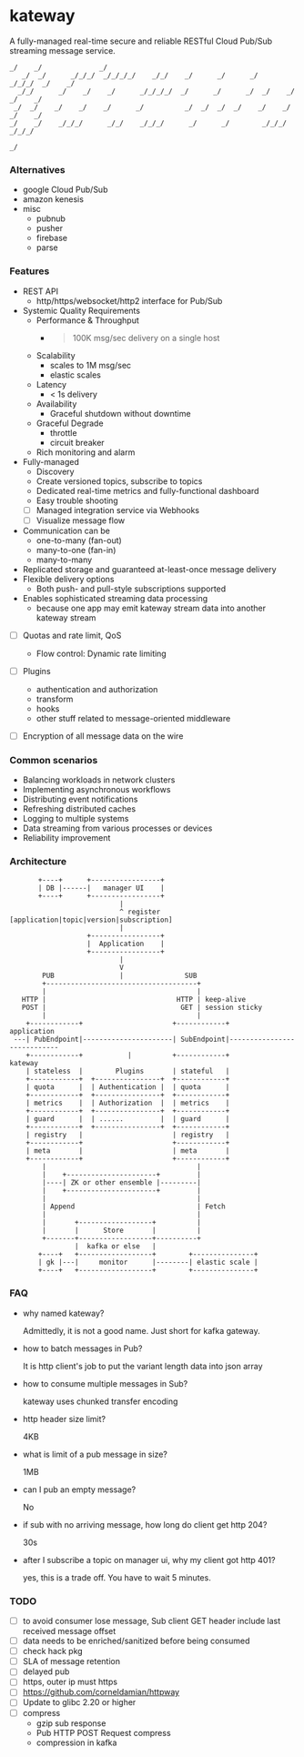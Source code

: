 # kateway

A fully-managed real-time secure and reliable RESTful Cloud Pub/Sub streaming message service.

    _/    _/              _/
       _/  _/      _/_/_/  _/_/_/_/    _/_/    _/      _/      _/    _/_/_/  _/    _/
      _/_/      _/    _/    _/      _/_/_/_/  _/      _/      _/  _/    _/  _/    _/
     _/  _/    _/    _/    _/      _/          _/  _/  _/  _/    _/    _/  _/    _/
    _/    _/    _/_/_/      _/_/    _/_/_/      _/      _/        _/_/_/    _/_/_/
                                                                               _/

### Alternatives

- google Cloud Pub/Sub
- amazon kenesis
- misc
  - pubnub
  - pusher
  - firebase
  - parse

### Features

- REST API
  - http/https/websocket/http2 interface for Pub/Sub
- Systemic Quality Requirements
  - Performance & Throughput
    - > 100K msg/sec delivery on a single host
  - Scalability
    - scales to 1M msg/sec
    - elastic scales
  - Latency
    - < 1s delivery
  - Availability
    - Graceful shutdown without downtime
  - Graceful Degrade
    - throttle
    - circuit breaker
  - Rich monitoring and alarm 
- Fully-managed
  - Discovery
  - Create versioned topics, subscribe to topics
  - Dedicated real-time metrics and fully-functional dashboard 
  - Easy trouble shooting
  - [ ] Managed integration service via Webhooks
  - [ ] Visualize message flow
- Communication can be 
  - one-to-many (fan-out)
  - many-to-one (fan-in)
  - many-to-many
- Replicated storage and guaranteed at-least-once message delivery
- Flexible delivery options
  - Both push- and pull-style subscriptions supported
- Enables sophisticated streaming data processing
  - because one app may emit kateway stream data into another kateway stream
- [ ] Quotas and rate limit, QoS
  - Flow control: Dynamic rate limiting 
- [ ] Plugins
  - authentication and authorization
  - transform
  - hooks
  - other stuff related to message-oriented middleware
- [ ] Encryption of all message data on the wire


### Common scenarios

- Balancing workloads in network clusters
- Implementing asynchronous workflows
- Distributing event notifications
- Refreshing distributed caches
- Logging to multiple systems
- Data streaming from various processes or devices
- Reliability improvement

### Architecture

           +----+      +-----------------+          
           | DB |------|   manager UI    |
           +----+      +-----------------+                                                  
                               |                                                           
                               ^ register [application|topic|version|subscription]                       
                               |                                                          
                       +-----------------+                                                 
                       |  Application    |                                                
                       +-----------------+                                               
                               |                                                        
                               V                                                       
            PUB                |               SUB                                    
            +-------------------------------------+                                  
            |                                     |                                         
       HTTP |                                HTTP | keep-alive 
       POST |                                 GET | session sticky                        
            |                                     |                                      
        +------------+                      +------------+                 application 
     ---| PubEndpoint|----------------------| SubEndpoint|---------------------------- 
        +------------+           |          +------------+                     kateway
        | stateless  |        Plugins       | stateful   |                           
        +------------+  +----------------+  +------------+                          
        | quota      |  | Authentication |  | quota      |      
        +------------+  +----------------+  +------------+     
        | metrics    |  | Authorization  |  | metrics    |    
        +------------+  +----------------+  +------------+   
        | guard      |  | ......         |  | guard      |  
        +------------+  +----------------+  +------------+                      
        | registry   |                      | registry   |  
        +------------+                      +------------+                      
        | meta       |                      | meta       |  
        +------------+                      +------------+                      
            |                                     |    
            |    +----------------------+         |  
            |----| ZK or other ensemble |---------| 
            |    +----------------------+         |
            |                                     |    
            | Append                              | Fetch
            |                                     |                     
            |       +------------------+          |     
            |       |      Store       |          |    
            +-------+------------------+----------+   
                    |  kafka or else   |
           +----+   +------------------+        +---------------+
           | gk |---|     monitor      |--------| elastic scale |
           +----+   +------------------+        +---------------+



### FAQ

- why named kateway?

  Admittedly, it is not a good name. Just short for kafka gateway.

- how to batch messages in Pub?

  It is http client's job to put the variant length data into json array

- how to consume multiple messages in Sub?

  kateway uses chunked transfer encoding

- http header size limit?

  4KB

- what is limit of a pub message in size?

  1MB

- can I pub an empty message?

  No

- if sub with no arriving message, how long do client get http 204?

  30s

- after I subscribe a topic on manager ui, why my client got http 401?

  yes, this is a trade off. You have to wait 5 minutes.

### TODO

- [ ] to avoid consumer lose message, Sub client GET header include last received message offset
- [ ] data needs to be enriched/sanitized before being consumed
- [ ] check hack pkg
- [ ] SLA of message retention
- [ ] delayed pub
- [ ] https, outer ip must https
- [ ] https://github.com/corneldamian/httpway
- [ ] Update to glibc 2.20 or higher
- [ ] compress
  - gzip sub response
  - Pub HTTP POST Request compress
  - compression in kafka
